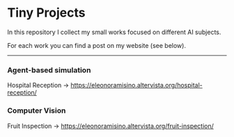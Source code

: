 # Tiny Projects

In this repository I collect my small works focused on different AI subjects.

For each work you can find a post on my website (see below).

-------------------------------------------------------

### Agent-based simulation
Hospital Reception -> https://eleonoramisino.altervista.org/hospital-reception/

### Computer Vision
Fruit Inspection -> https://eleonoramisino.altervista.org/fruit-inspection/
